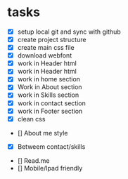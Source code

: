 # tasks 

- [x] setup local git and sync with github
- [x] create project structure
- [x] create main css file
- [x] download webfont 
- [x] work in Header html
- [x] work in Header html
- [x] work in home section
- [x] Work in About section
- [x] work in Skills section
- [x] work in contact section 
- [x] work in Footer section 
- [x] clean css
- [] About me style
- [x] Betweem  contact/skills
- [] Read.me
- [] Mobile/Ipad friendly
